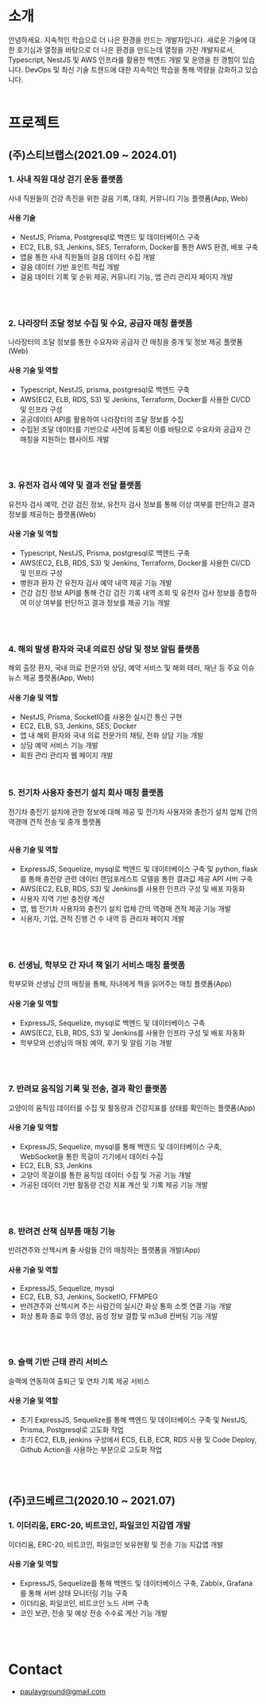 # 소개
안녕하세요. 지속적인 학습으로 더 나은 환경을 만드는 개발자입니다.
새로운 기술에 대한 호기심과 열정을 바탕으로 더 나은 환경을 만드는데 열정을 가진 개발자로서, Typescript, NestJS 및 AWS 인프라를 활용한 백엔드 개발 및 운영을 한 경험이 있습니다. 
DevOps 및 최신 기술 트렌드에 대한 지속적인 학습을 통해 역량을 강화하고 있습니다.
<br />
<br />

# 프로젝트
## (주)스티브랩스(2021.09 ~ 2024.01)
### 1. 사내 직원 대상 걷기 운동 플랫폼
사내 직원들의 건강 촉진을 위한 걸음 기록, 대회, 커뮤니티 기능 플랫폼(App, Web)
#### 사용 기술
- NestJS, Prisma, Postgresql로 백엔드 및 데이터베이스 구축
- EC2, ELB, S3, Jenkins, SES, Terraform, Docker를 통한 AWS 환경, 배포 구축
- 앱을 통한 사내 직원들의 걸음 데이터 수집 개발
- 걸음 데이터 기반 포인트 적립 개발
- 걸음 데이터 기록 및 순위 제공, 커뮤니티 기능, 앱 관리 관리자 페이지 개발 
<br />
<br />

### 2. 나라장터 조달 정보 수집 및 수요, 공급자 매칭 플랫폼
나라장터의 조달 정보를 통한 수요자와 공급자 간 매칭을 중개 및 정보 제공 플랫폼(Web)
#### 사용 기술 및 역할
- Typescript, NestJS, prisma, postgresql로 백엔드 구축
- AWS(EC2, ELB, RDS, S3) 및 Jenkins, Terraform, Docker를 사용한 CI/CD 및 인프라 구성
- 공공데이터 API를 활용하여 나라장터의 조달 정보를 수집
- 수집된 조달 데이터를 기반으로 사전에 등록된 이를 바탕으로 수요자와 공급자 간 매칭을 지원하는 웹사이트 개발
<br />
<br />

### 3. 유전자 검사 예약 및 결과 전달 플랫폼
유전자 검사 예약, 건강 검진 정보, 유전자 검사 정보를 통해 이상 여부를 판단하고 결과 정보를 제공하는 플랫폼(Web)
#### 사용 기술 및 역할
- Typescript, NestJS, Prisma, postgresql로 백엔드 구축
- AWS(EC2, ELB, RDS, S3) 및 Jenkins, Terraform, Docker를 사용한 CI/CD 및 인프라 구성
- 병원과 환자 간 유전자 검사 예약 내역 제공 기능 개발
- 건강 검진 정보 API를 통해 건강 검진 기록 내역 조회 및 유전자 검사 정보를 종합하여 이상 여부를 판단하고 결과 정보를 제공 기능 개발
<br />
<br />

### 4. 해외 발생 환자와 국내 의료진 상담 및 정보 알림 플랫폼
해외 출장 환자, 국내 의료 전문가와 상담, 예약 서비스 및 해외 테러, 재난 등 주요 이슈 뉴스 제공 플랫폼(App, Web)

#### 사용 기술 및 역할
- NestJS, Prisma, SocketIO를 사용한 실시간 통신 구현
- EC2, ELB, S3, Jenkins, SES, Docker
- 앱 내 해외 환자와 국내 의료 전문가의 채팅, 전화 상담 기능 개발
- 상담 예약 서비스 기능 개발
- 회원 관리 관리자 웹 페이지 개발
<br />

### 5. 전기차 사용자 충전기 설치 회사 매칭 플랫폼
전기차 충전기 설치에 관한 정보에 대해 제공 및 전기차 사용자와 충전기 설치 업체 간의 역경매 견적 전송 및 중개 플랫폼
<br />
<br />

#### 사용 기술 및 역할
- ExpressJS, Sequelize, mysql로 백엔드 및 데이터베이스 구축 및 python, flask를 통해 충전량 관련 데이터 랜덤포레스트 모델을 통한 결과값 제공 API 서버 구축
- AWS(EC2, ELB, RDS, S3) 및 Jenkins를 사용한 인프라 구성 및 배포 자동화
- 사용자 지역 기반 충전량 계산 
- 앱, 웹 전기차 사용자와 충전기 설치 업체 간의 역경매 견적 제공 기능 개발
- 사용자, 기업, 견적 진행 건 수 내역 등 관리자 페이지 개발
<br />
<br />

### 6. 선생님, 학부모 간 자녀 책 읽기 서비스 매칭 플랫폼
학부모와 선생님 간의 매칭을 통해, 자녀에게 책을 읽어주는 매칭 플랫폼(App)
####  사용 기술 및 역할
- ExpressJS, Sequelize, mysql로 백엔드 및 데이터베이스 구축
- AWS(EC2, ELB, RDS, S3) 및 Jenkins를 사용한 인프라 구성 및 배포 자동화
- 학부모와 선생님의 매칭 예약, 후기 및 알림 기능 개발
<br />
<br />

### 7. 반려묘 움직임 기록 및 전송, 결과 확인 플랫폼
고양이의 움직임 데이터를 수집 및 활동량과 건강지표를 상태를 확인하는 플랫폼(App)
#### 사용 기술 및 역할
- ExpressJS, Sequelize, mysql를 통해 백엔드 및 데이터베이스 구축, WebSocket을 통한 목걸이 기기에서 데이터 수집
- EC2, ELB, S3, Jenkins
- 고양이 목걸이를 통한 움직임 데이터 수집 및 가공 기능 개발
- 가공된 데이터 기반 활동량 건강 지표 계산 및 기록 제공 기능 개발
<br />
<br />

### 8. 반려견 산책 심부름 매칭 기능
반려견주와 산책시켜 줄 사람들 간의 매칭하는 플랫폼을 개발(App)
#### 사용 기술 및 역할
- ExpressJS, Sequelize, mysql
- EC2, ELB, S3, Jenkins, SocketIO, FFMPEG
- 반려견주와 산책시켜 주는 사람간의 실시간 화상 통화 소켓 연결 기능 개발
- 화상 통화 종료 후의 영상, 음성 정보 결합 및 m3u8 컨버팅 기능 개발
<br />
<br />


### 9. 슬랙 기반 근태 관리 서비스
슬랙에 연동하여 출퇴근 및 연차 기록 제공 서비스 
#### 사용 기술 및 역할
- 초기 ExpressJS, Sequelize를 통해 백엔드 및 데이터베이스 구축 및 NestJS, Prisma, Postgresql로 고도화 작업
- 초기 EC2, ELB, jenkins 구성에서 ECS, ELB, ECR, RDS 사용 및 Code Deploy, Github Action을 사용하는 부분으로 고도화 작업
<br />
<br />

## (주)코드베르그(2020.10 ~ 2021.07)
### 1. 이더리움, ERC-20, 비트코인, 파일코인 지갑앱 개발
이더리움, ERC-20, 비트코인, 파일코인 보유현황 및 전송 기능 지갑앱 개발
#### 사용 기술 및 역할
- ExpressJS, Sequelize를 통해 백엔드 및 데이터베이스 구축, Zabbix, Grafana를 통해 서버 상태 모니터링 기능 구축
- 이더리움, 파일코인, 비트코인 노드 서버 구축
- 코인 보관, 전송 및 예상 전송 수수료 계산 기능 개발
<br />
<br />


# Contact
- paulayground@gmail.com

